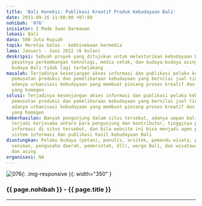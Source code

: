 ```yaml
---
title: 'Bali Koneksi: Publikasi Kreatif Produk Kebudayaan Bali'
date: 2011-09-16 11:08:00 +07:00
nohibah: '076'
inisiator: I Made Iwan Darmawan
lokasi: Bali
dana: 500 Juta Rupiah
topik: Meretas batas - kebhinekaan bermedia
lama: Januari - Juni 2012 (6 bulan)
deskripsi: Sebuah proyek yang ditujukan untuk melestarikan kebudayaan Bali ditengah-tengah
  pesatnya perkembangan teknologi, media cetak, dan budaya-budaya asing sehingga pelaku
  budaya Bali tidak lagi terbelakang
masalah: Terjadinya kesenjangan akses informasi dan publikasi pelaku kebudayaan Bali,
  pemusatan produksi dan pemeliharaan kebudayaan yang bernilai jual tinggi, serta
  adanya urbanisasi kebudayaan yang membuat pincang proses kreatif dan dominasi kebudayaan
  yang homogen
solusi: Terjadinya kesenjangan akses informasi dan publikasi pelaku kebudayaan Bali,
  pemusatan produksi dan pemeliharaan kebudayaan yang bernilai jual tinggi, serta
  adanya urbanisasi kebudayaan yang membuat pincang proses kreatif dan dominasi kebudayaan
  yang homogen
keberhasilan: Banyak pengunjung dalam situs tersebut, adanya umpan balik yang masuk,
  terjadi kerjasama antara para pengunjung dan kontributor, tingginya permintaan terhadap
  informasi di situs tersebut, dan bila website ini bisa menjadi agen perubahan bagi
  sistem informasi dan publikasi hasil kebudayaan Bali
diuntungkan: Pelaku budaya (petani, penulis, arsitek, pemandu wisata, pengrajin, akademesi,
  seniman, pengusaha daerah, pemerintah, dll), warga Bali, dan wisatawan domestik
  dan asing
organisasi: NA
---
```


![076](/static/img/hibahcmb/076.png){: .img-responsive }{: width="350" }

### {{ page.nohibah }} - {{ page.title }}

---
